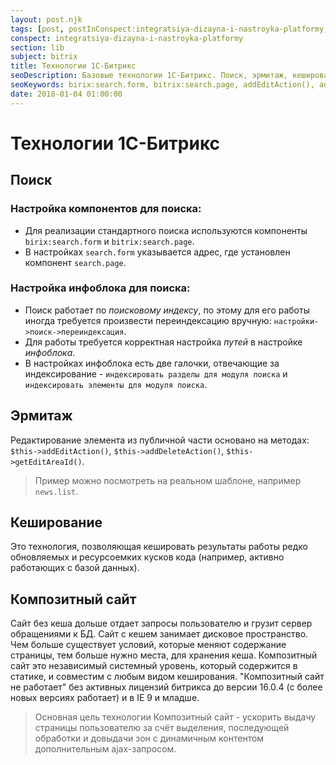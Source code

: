 ```yaml
---
layout: post.njk
tags: [post, postInConspect:integratsiya-dizayna-i-nastroyka-platformy, postInSubject:bitrix, postInSection:lib]
conspect: integratsiya-dizayna-i-nastroyka-platformy
section: lib
subject: bitrix
title: Технологии 1C-Битрикс
seoDescription: Базовые технологии 1С-Битрикс. Поиск, эрмитаж, кеширование, композит.
seoKeywords: birix:search.form, bitrix:search.page, addEditAction(), addDeleteAction(), getEditAreaId(), кеширование
date: 2018-01-04 01:00:00
---
```

# Технологии 1C-Битрикс

## Поиск

### Настройка компонентов для поиска:

+ Для реализации стандартного поиска используются компоненты `birix:search.form` и `bitrix:search.page`.
+ В настройках `search.form` указывается адрес, где установлен компонент `search.page`.

### Настройка инфоблока для поиска:

+ Поиск работает по *поисковому индексу*, по этому для его работы иногда требуется произвести переиндексацию вручную: `настройки->поиск->переиндексация`.
+ Для работы требуется корректная настройка *путей* в настройке *инфоблока*.
+ В настройках инфоблока есть две галочки, отвечающие за индексирование - `индексировать разделы для модуля поиска` и `индексировать элементы для модуля поиска`.

## Эрмитаж

Редактирование элемента из публичной части основано на методах: `$this->addEditAction()`, `$this->addDeleteAction()`, `$this->getEditAreaId()`.

> Пример можно посмотреть на реальном шаблоне, например `news.list`.

## Кеширование

Это технология, позволяющая кешировать результаты работы редко обновляемых и ресурсоемких кусков кода (например, активно работающих с базой данных).

## Композитный сайт

Сайт без кеша дольше отдает запросы пользователю и грузит сервер обращениями к БД. Сайт с кешем занимает дисковое пространство. Чем больше существует условий, которые меняют содержание страницы, тем больше нужно места, для хранения кеша. Композитный сайт это независимый системный уровень, который содержится в статике, и совместим с любым видом кеширования. "Композитный сайт не работает" без активных лицензий битрикса до версии 16.0.4 (с более новых версиях работает) и в IE 9 и младше.

> Основная цель технологии Композитный сайт - ускорить выдачу страницы пользователю за счёт выделения, последующей обработки и довыдачи зон с динамичным контентом дополнительным ajax-запросом.